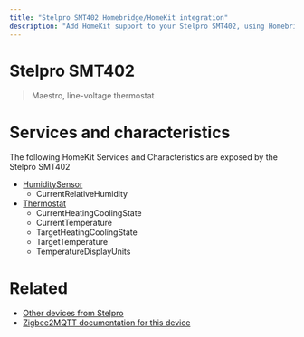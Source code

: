 ```yaml
---
title: "Stelpro SMT402 Homebridge/HomeKit integration"
description: "Add HomeKit support to your Stelpro SMT402, using Homebridge, Zigbee2MQTT and homebridge-z2m."
---
```

<!---
This file has been GENERATED using src/docgen/docgen.ts
DO NOT EDIT THIS FILE MANUALLY!
-->
# Stelpro SMT402
> Maestro, line-voltage thermostat


# Services and characteristics
The following HomeKit Services and Characteristics are exposed by
the Stelpro SMT402

* [HumiditySensor](../../sensors.md)
  * CurrentRelativeHumidity
* [Thermostat](../../climate.md)
  * CurrentHeatingCoolingState
  * CurrentTemperature
  * TargetHeatingCoolingState
  * TargetTemperature
  * TemperatureDisplayUnits


# Related
* [Other devices from Stelpro](../index.md#stelpro)
* [Zigbee2MQTT documentation for this device](https://www.zigbee2mqtt.io/devices/SMT402.html)